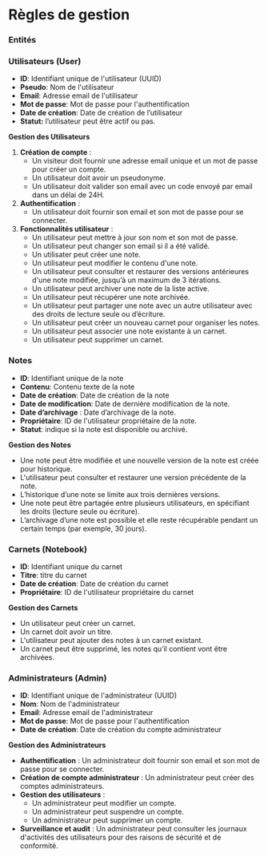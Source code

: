 # Règles de gestion


### **Entités**

### **Utilisateurs (User)**

- **ID**: Identifiant unique de l'utilisateur (UUID)
- **Pseudo**: Nom de l'utilisateur
- **Email**: Adresse email de l'utilisateur
- **Mot de passe**: Mot de passe pour l'authentification
- **Date de création**: Date de création de l’utilisateur
- **Statut:** l’utilisateur peut être actif ou pas.

**Gestion des Utilisateurs**

1. **Création de compte** : 
    - Un visiteur doit fournir une adresse email unique et un mot de passe pour créer un compte.
    - Un utilisateur doit avoir un pseudonyme.
    - Un utilisateur doit valider son email avec un code envoyé par email dans un délai de 24H.
2. **Authentification** :
    - Un utilisateur doit fournir son email et son mot de passe pour se connecter.
3. **Fonctionnalités utilisateur** : 
    - Un utilisateur peut mettre à jour son nom et son mot de passe.
    - Un utilisateur peut changer son email si il a été validé.
    - Un utilisater peut créer une note.
    - Un utilisateur peut modifier le contenu d'une note.
    - Un utilisateur peut consulter et restaurer des versions antérieures d'une note modifiée, jusqu’à un maximum de 3 itérations.
    - Un utilisateur peut archiver une note de la liste active.
    - Un utilisateur peut récupérer une note archivée.
    - Un utilisateur peut partager une note avec un autre utilisateur avec des droits de lecture seule ou d’écriture.
    - Un utilisateur peut créer un nouveau carnet pour organiser les notes.
    - Un utilisateur peut associer une note existante à un carnet.
    - Un utilisateur peut supprimer un carnet.

### **Notes**

- **ID**: Identifiant unique de la note
- **Contenu**: Contenu texte de la note
- **Date de création**: Date de création de la note
- **Date de modification**: Date de dernière modification de la note.
- **Date d’archivage** : Date d’archivage de la note.
- **Propriétaire**: ID de l'utilisateur propriétaire de la note.
- **Statut**: indique si la note est disponible ou archivé.

**Gestion des Notes**

- Une note peut être modifiée et une nouvelle version de la note est créée pour historique.
- L'utilisateur peut consulter et restaurer une version précédente de la note.
- L’historique d’une note se limite aux trois dernières versions.
- Une note peut être partagée entre plusieurs utilisateurs, en spécifiant les droits (lecture seule ou écriture).
- L’archivage d’une note est possible et elle reste récupérable pendant un certain temps (par exemple, 30 jours).

### **Carnets (Notebook)**

- **ID**: Identifiant unique du carnet
- **Titre**: titre du carnet
- **Date de création**: Date de création du carnet
- **Propriétaire**: ID de l'utilisateur propriétaire du carnet

**Gestion des Carnets**

- Un utilisateur peut créer un carnet.
- Un carnet doit avoir un titre.
- L'utilisateur peut ajouter des notes à un carnet existant.
- Un carnet peut être supprimé, les notes qu’il contient vont être archivées.

### **Administrateurs (Admin)**

- **ID**: Identifiant unique de l'administrateur (UUID)
- **Nom**: Nom de l'administrateur
- **Email**: Adresse email de l'administrateur
- **Mot de passe**: Mot de passe pour l'authentification
- **Date de création**: Date de création du compte administrateur

**Gestion des Administrateurs**

- **Authentification** : Un administrateur doit fournir son email et son mot de passe pour se connecter.
- **Création de compte administrateur** : Un administrateur peut créer des comptes administrateurs.
- **Gestion des utilisateurs** :
    - Un administrateur peut modifier un compte.
    - Un administrateur peut suspendre un compte.
    - Un administrateur peut supprimer un compte.
- **Surveillance et audit** : Un administrateur peut consulter les journaux d'activités des utilisateurs pour des raisons de sécurité et de conformité.
